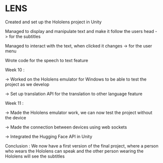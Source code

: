 # LENS

Created and set up the Hololens project in Unity

Managed to display and manipulate text and make it follow the users head  -> for the subtitles

Managed to interact with the text, when clicked it changes -> for the user menu

Wrote code for the speech to text feature

Week 10 :

-> Worked on the Hololens emulator for Windows to be able to test the project as we develop

-> Set up translation API for the translation to other language feature

Week 11 :

-> Made the Hololens emulator work, we can now test the project without the device

-> Made the connection between devices using web sockets

-> Integrated the Hugging Face API in Unity

Conclusion : We now have a first version of the final project, where a person who wears the Hololens can speak and the other person wearing the Hololens will see the subtitles
